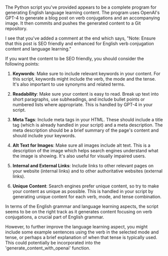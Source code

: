 The Python script you've provided appears to be a complete program for generating English language learning content. The program uses OpenAI's GPT-4 to generate a blog post on verb conjugations and an accompanying image. It then commits and pushes the generated content to a Git repository. 

I see that you've added a comment at the end which says, "Note: Ensure that this post is SEO friendly and enhanced for English verb conjugation content and language learning." 

If you want the content to be SEO friendly, you should consider the following points:

1. **Keywords**: Make sure to include relevant keywords in your content. For this script, keywords might include the verb, the mode and the tense. It's also important to use synonyms and related terms.

2. **Readability**: Make sure your content is easy to read. Break up text into short paragraphs, use subheadings, and include bullet points or numbered lists where appropriate. This is handled by GPT-4 in your script.

3. **Meta Tags**: Include meta tags in your HTML. These should include a title tag (which is already handled in your script) and a meta description. The meta description should be a brief summary of the page's content and should include your keywords.

4. **Alt Text for Images**: Make sure all images include alt text. This is a description of the image which helps search engines understand what the image is showing. It's also useful for visually impaired users.

5. **Internal and External Links**: Include links to other relevant pages on your website (internal links) and to other authoritative websites (external links).

6. **Unique Content**: Search engines prefer unique content, so try to make your content as unique as possible. This is handled in your script by generating unique content for each verb, mode, and tense combination.

In terms of the English grammar and language learning aspects, the script seems to be on the right track as it generates content focusing on verb conjugations, a crucial part of English grammar. 

However, to further improve the language learning aspect, you might include some example sentences using the verb in the selected mode and tense, or perhaps a brief explanation of when that tense is typically used. This could potentially be incorporated into the 'generate_content_with_openai' function.